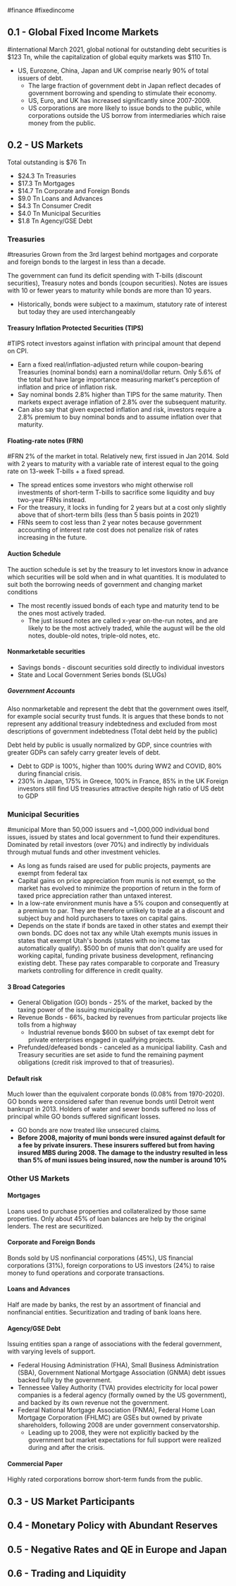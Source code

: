 #finance #fixedincome
## 0.1 - Global Fixed Income Markets
#international
March 2021, global notional for outstanding debt securities is $123 Tn, while the capitalization of global equity markets was $110 Tn.
- US, Eurozone, China, Japan and UK comprise nearly 90% of total issuers of debt.
    - The large fraction of government debt in Japan reflect decades of government borrowing and spending to stimulate their economy.
    - US, Euro, and UK has increased significantly since 2007-2009.
    - US corporations are more likely to issue bonds to the public, while corporations outside the US borrow from intermediaries which raise money from the public.
    
## 0.2 - US Markets
Total outstanding is $76 Tn
- $24.3 Tn Treasuries
- $17.3 Tn Mortgages
- $14.7 Tn Corporate and Foreign Bonds
- $9.0 Tn Loans and Advances
- $4.3 Tn Consumer Credit
- $4.0 Tn Municipal Securities
- $1.8 Tn Agency/GSE Debt
### Treasuries
#treasuries
Grown from the 3rd largest behind mortgages and corporate and foreign bonds to the largest in less than a decade.

The government can fund its deficit spending with T-bills (discount securities), Treasury notes and bonds (coupon securities). Notes are issues with 10 or fewer years to maturity while bonds are more than 10 years.
- Historically, bonds were subject to a maximum, statutory rate of interest but today they are used interchangeably
#### Treasury Inflation Protected Securities (TIPS)
#TIPS
rotect investors against inflation with principal amount that depend on CPI.
- Earn a fixed real/inflation-adjusted return while coupon-bearing Treasuries (nominal bonds) earn a nominal/dollar return.
Only 5.6% of the total but have large importance measuring market's perception of inflation and price of inflation risk. 
- Say nominal bonds 2.8% higher than TIPS for the same maturity. Then markets expect average inflation of 2.8% over the subsequent maturity.
- Can also say that given expected inflation and risk, investors require a 2.8% premium to buy nominal bonds and to assume inflation over that maturity.
#### Floating-rate notes (FRN)
#FRN
2% of the market in total. Relatively new, first issued in Jan 2014. Sold with 2 years to maturity with a variable rate of interest equal to the going rate on 13-week T-bills + a fixed spread.
- The spread entices some investors who might otherwise roll investments of short-term T-bills to sacrifice some liquidity and buy two-year FRNs instead.
- For the treasury, it locks in funding for 2 years but at a cost only slightly above that of short-term bills (less than 5 basis points in 2021)
- FRNs seem to cost less than 2 year notes because government accounting of interest rate cost does not penalize risk of rates increasing in the future.
#### Auction Schedule
The auction schedule is set by the treasury to let investors know in advance which securities will be sold when and in what quantities. It is modulated to suit both the borrowing needs of government and changing market conditions
- The most recently issued bonds of each type and maturity tend to be the ones most actively traded.
    - The just issued notes are called x-year on-the-run notes, and are likely to be the most actively traded, while the august will be the old notes, double-old notes, triple-old notes, etc.
#### Nonmarketable securities
- Savings bonds - discount securities sold directly to individual investors
- State and Local Government Series bonds (SLUGs)
##### Government Accounts
Also nonmarketable and represent the debt that the government owes itself, for example social security trust funds. It is argues that these bonds to not represent any additional treasury indebtedness and excluded from most descriptions of government indebtedness (Total debt held by the public)

Debt held by public is usually normalized by GDP, since countries with greater GDPs can safely carry greater levels of debt. 
- Debt to GDP is 100%, higher than 100% during WW2 and COVID, 80% during financial crisis.
- 230% in Japan, 175% in Greece, 100% in France, 85% in the UK
Foreign investors still find US treasuries attractive despite high ratio of US debt to GDP
### Municipal Securities
#municipal
More than 50,000 issuers and ~1,000,000 individual bond issues, issued by states and local government to fund their expenditures. Dominated by retail investors (over 70%) and indirectly by individuals through mutual funds and other investment vehicles.
- As long as funds raised are used for public projects, payments are exempt from federal tax
- Capital gains on price appreciation from munis is not exempt, so the market has evolved to minimize the proportion of return in the form of taxed price appreciation rather than untaxed interest.
- In a low-rate environment munis have a 5% coupon and consequently at a premium to par. They are therefore unlikely to trade at a discount and subject buy and hold purchasers to taxes on capital gains.
- Depends on the state if bonds are taxed in other states and exempt their own bonds. DC does not tax any while Utah exempts munis issues in states that exempt Utah's bonds (states with no income tax automatically qualify).
$500 bn of munis that don't qualify are used for working capital, funding private business development, refinancing existing debt. These pay rates comparable to corporate and Treasury markets controlling for difference in credit quality.
#### 3 Broad Categories
- General Obligation (GO) bonds - 25% of the market, backed by the taxing power of the issuing municipality
- Revenue Bonds - 66%, backed by revenues from particular projects like tolls from a highway
    - Industrial revenue bonds $600 bn subset of tax exempt debt for private enterprises engaged in qualifying projects.
- Prefunded/defeased bonds - canceled as a municipal liability. Cash and Treasury securities are set aside to fund the remaining payment obligations (credit risk improved to that of treasuries).
#### Default risk
Much lower than the equivalent corporate bonds (0.08% from 1970-2020). GO bonds were considered safer than revenue bonds until Detroit went bankrupt in 2013. Holders of water and sewer bonds suffered no loss of principal while GO bonds suffered significant losses.
- GO bonds are now treated like unsecured claims.
- **Before 2008, majority of muni bonds were insured against default for a fee by private insurers. These insurers suffered but from having insured MBS during 2008. The damage to the industry resulted in less than 5% of muni issues being insured, now the number is around 10%**
### Other US Markets
#### Mortgages
Loans used to purchase properties and collateralized by those same properties. Only about 45% of loan balances are help by the original lenders. The rest are securitized.
#### Corporate and Foreign Bonds
Bonds sold by US nonfinancial corporations (45%), US financial corporations (31%), foreign corporations to US investors (24%) to raise money to fund operations and corporate transactions. 
#### Loans and Advances
Half are made by banks, the rest by an assortment of financial and nonfinancial entities. Securitization and trading of bank loans here.
#### Agency/GSE Debt
Issuing entities span a range of associations with the federal government, with varying levels of support.
- Federal Housing Administration (FHA), Small Business Administration (SBA), Government National Mortgage Association (GNMA) debt issues backed fully by the government.
- Tennessee Valley Authority (TVA) provides electricity for local power companies is a federal agency (formally owned by the US government), and backed by its own revenue not the government.
- Federal National Mortgage Association (FNMA), Federal Home Loan Mortgage Corporation (FHLMC) are GSEs but owned by private shareholders, following 2008 are under government conservatorship.
    - Leading up to 2008, they were not explicitly backed by the government but market expectations for full support were realized during and after the crisis.
#### Commercial Paper
Highly rated corporations borrow short-term funds from the public.
## 0.3 - US Market Participants

## 0.4 - Monetary Policy with Abundant Reserves
## 0.5 - Negative Rates and QE in Europe and Japan
## 0.6 - Trading and Liquidity
